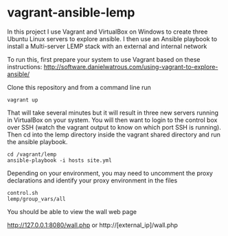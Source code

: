 vagrant-ansible-lemp
====================

In this project I use Vagrant and VirtualBox on Windows to create three Ubuntu Linux servers to explore ansible. I then use an Ansible playbook to install a Multi-server LEMP stack with an external and internal network

To run this, first prepare your system to use Vagrant based on these instructions:
http://software.danielwatrous.com/using-vagrant-to-explore-ansible/

Clone this repository and from a command line run

```
vagrant up
```

That will take several minutes but it will result in three new servers running in VirtualBox on your system. You will then want to login to the control box over SSH (watch the vagrant output to know on which port SSH is running). Then cd into the lemp directory inside the vagrant shared directory and run the ansible playbook.

```
cd /vagrant/lemp
ansible-playbook -i hosts site.yml
```

Depending on your environment, you may need to uncomment the proxy declarations and identify your proxy environment in the files

```
control.sh
lemp/group_vars/all
```

You should be able to view the wall web page

http://127.0.0.1:8080/wall.php
or http://[external_ip]/wall.php